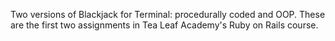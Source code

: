 Two versions of Blackjack for Terminal: procedurally coded and OOP. These are the first two assignments in Tea Leaf Academy's Ruby on Rails course.
